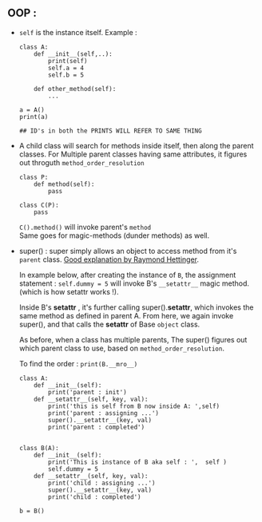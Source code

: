 ## OOP : 
- `self` is the instance itself.
    Example : 
    ```
    class A:
        def __init__(self,..):
            print(self)
            self.a = 4
            self.b = 5

        def other_method(self):
            ...    

    a = A()
    print(a)

    ## ID's in both the PRINTS WILL REFER TO SAME THING
    ```
- A child class will search for methods inside itself, then along the parent classes. For Multiple parent classes having same attributes, it figures out throguth `method_order_resolution`

    ```
    class P:
        def method(self):
            pass
    
    class C(P):
        pass
    ```
    `C().method()` will invoke parent's `method` <br>
    Same goes for magic-methods (dunder methods) as well. 

- super() : 
    super simply allows an object to access method from it's `parent` class. [Good explanation by Raymond Hettinger](https://rhettinger.wordpress.com/2011/05/26/super-considered-super/).

    In example below, after creating the instance of `B`, 
    the assignment statement : `self.dummy = 5` will invoke 
    B's `__setattr__` magic method. (which is how setattr works !).

    Inside B's __setattr__ , it's further calling super().__setattr__, which invokes the same method as defined in parent A. From here, we again invoke super(), and that calls the __setattr__ of Base `object` class. 

    As before, when a class has multiple parents, The super() figures out which parent class to use, based on `method_order_resolution`. 

    To find the order : `print(B.__mro__)`
    ```
    class A:
        def __init__(self):
            print('parent : init')
        def __setattr__(self, key, val):
            print('this is self from B now inside A: ',self)
            print('parent : assigning ...')
            super().__setattr__(key, val)
            print('parent : completed')


    class B(A):
        def __init__(self):
            print('This is instance of B aka self : ',  self )
            self.dummy = 5
        def __setattr__(self, key, val):
            print('child : assigning ...')
            super().__setattr__(key, val)
            print('child : completed')
    
    b = B()
    ```